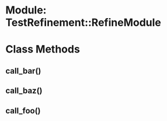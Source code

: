 # Module: TestRefinement::RefineModule
    



# Class Methods
## call_bar() [](#method-c-call_bar)
## call_baz() [](#method-c-call_baz)
## call_foo() [](#method-c-call_foo)

